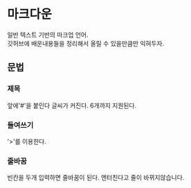 # 마크다운
일반 텍스트 기반의 마크업 언어.  
깃허브에 배운내용들을 정리해서 올릴 수 있을만큼만 익혀두자.  
## 문법  
### 제목
앞에'#'을 붙인다 글씨가 커진다. 6개까지 지원된다.  
### 들여쓰기
'>'를 이용한다.
### 줄바꿈
빈칸을 두개 입력하면 줄바꿈이 된다. 엔터친다고 줄이 바뀌지않습니다.
